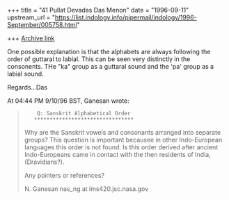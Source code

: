 +++
title = "41 Pullat Devadas Das Menon"
date = "1996-09-11"
upstream_url = "https://list.indology.info/pipermail/indology/1996-September/005758.html"

+++
[Archive link](https://list.indology.info/pipermail/indology/1996-September/005758.html)

One possible explanation is that the alphabets are always following the
order of guttaral to labial. This can be seen very distinctly in the
consonents. THe "ka" group as a guttaral sound and the 'pa' group as a
labial sound.

Regards...Das

At 04:44 PM 9/10/96 BST, Ganesan wrote:
>
>
>         Q: Sanskrit Alphabetical Order
>        ********************************
>
>Why are the Sanskrit vowels and consonants arranged into separate
>groups? This question is important becausee in other Indo-European 
>languages this order is not found. Is this order derived after 
>ancient Indo-Europeans came in contact with the then residents 
>of India, (Dravidians?).
>
>Any pointers or references?
>
>N. Ganesan
>nas_ng at lms420.jsc.nasa.gov
>
>
>





